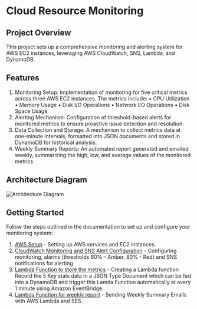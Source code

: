 # Cloud Resource Monitoring

## Project Overview

This project sets up a comprehensive monitoring and alerting system for AWS EC2 instances, leveraging AWS CloudWatch, SNS, Lambda, and DynamoDB. 

## Features

1.	Monitoring Setup: Implementation of monitoring for five critical metrics across three AWS EC2 instances. The metrics include:
   •	CPU Utilization
   •	Memory Usage
   •	Disk I/O Operations
   •	Network I/O Operations
   •	Disk Space Usage
2.	Alerting Mechanism: Configuration of threshold-based alerts for monitored metrics to ensure proactive issue detection and resolution.
3.	Data Collection and Storage: A mechanism to collect metrics data at one-minute intervals, formatted into JSON documents and stored in DynamoDB for historical analysis.
4.	Weekly Summary Reports: An automated report generated and emailed weekly, summarizing the high, low, and average values of the monitored metrics.

## Architecture Diagram
![Architecture Diagram](https://github.com/KBola98/aws-cloud-monitoring/assets/52285719/71d0a807-e15f-46fa-a908-7bed47573136)



## Getting Started

Follow the steps outlined in the documentation to set up and configure your monitoring system:

1. [AWS Setup](docs/aws-setup.md) - Setting up AWS services and EC2 instances.
2. [CloudWatch Monitoring and SNS Alert Configuration](docs/cloudwatch-sns-setup.md) - Configuring monitoring, alarms (thresholds 60% - Amber, 80% - Red) and SNS notifications for alerting 
3. [Lambda Function to store the metrics](docs/lambda-function.md) - Creating a Lambda function Record the 5 Key stats data in a JSON Type Document which can be fed into a DynamoDB and trigger this Lamda Function automatically at every 1 minute using Amazon EventBridge.
4. [Lambda Function for weekly report](docs/Weekly-report.md) -  Sending Weekly Summary Emails with AWS Lambda and SES.


